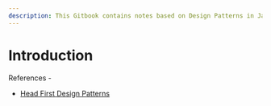 ```yaml
---
description: This Gitbook contains notes based on Design Patterns in Java.
---
```


# Introduction

References -

* [Head First Design Patterns](https://www.wickedlysmart.com/head-first-design-patterns/)

